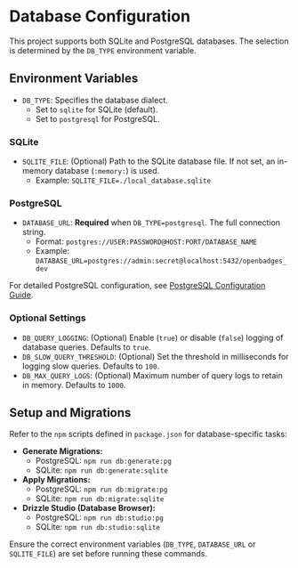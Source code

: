 # Database Configuration

This project supports both SQLite and PostgreSQL databases. The selection is determined by the `DB_TYPE` environment variable.

## Environment Variables

-   `DB_TYPE`: Specifies the database dialect.
    -   Set to `sqlite` for SQLite (default).
    -   Set to `postgresql` for PostgreSQL.

### SQLite

-   `SQLITE_FILE`: (Optional) Path to the SQLite database file. If not set, an in-memory database (`:memory:`) is used.
    -   Example: `SQLITE_FILE=./local_database.sqlite`

### PostgreSQL

-   `DATABASE_URL`: **Required** when `DB_TYPE=postgresql`. The full connection string.
    -   Format: `postgres://USER:PASSWORD@HOST:PORT/DATABASE_NAME`
    -   Example: `DATABASE_URL=postgres://admin:secret@localhost:5432/openbadges_dev`

For detailed PostgreSQL configuration, see [PostgreSQL Configuration Guide](./postgresql-configuration.md).
### Optional Settings

-   `DB_QUERY_LOGGING`: (Optional) Enable (`true`) or disable (`false`) logging of database queries. Defaults to `true`.
-   `DB_SLOW_QUERY_THRESHOLD`: (Optional) Set the threshold in milliseconds for logging slow queries. Defaults to `100`.
-   `DB_MAX_QUERY_LOGS`: (Optional) Maximum number of query logs to retain in memory. Defaults to `1000`.

## Setup and Migrations

Refer to the `npm` scripts defined in `package.json` for database-specific tasks:

-   **Generate Migrations:**
    -   PostgreSQL: `npm run db:generate:pg`
    -   SQLite: `npm run db:generate:sqlite`
-   **Apply Migrations:**
    -   PostgreSQL: `npm run db:migrate:pg`
    -   SQLite: `npm run db:migrate:sqlite`
-   **Drizzle Studio (Database Browser):**
    -   PostgreSQL: `npm run db:studio:pg`
    -   SQLite: `npm run db:studio:sqlite`

Ensure the correct environment variables (`DB_TYPE`, `DATABASE_URL` or `SQLITE_FILE`) are set before running these commands.
